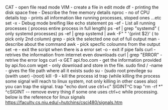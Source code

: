 CAT    - open file read mode
VIM    - create a file in edit mode
df     - printing the disk space
free   - Describe the free memory details
nproc  - no of CPU details
top    - prints all information like running processes, stoped ones ...etc  
set -x - Debug mode breifing like echo statement
ps -ef -  List all running processes ( process entire process in full length) 
ps -ef | grep "systemd"  ( only systemd processes)
ps -ef | grep systemd | awk -F" " '{print $2}' ( to pick only 2nd column)
grep   - pick the selected one out of full output
man <commannd>  - describe about the command
awk   - pick specfic coloumns from the output
set -e - exit the script when there is a error
set -o - exit if pipe fails
curl - retrives the information from internet even downloads
curl <logs path> | grep "ERROR"  - retrive the error logs
curl -x GET api.foo.com     - get the information provided by api.foo.com
wget  - only download and store in the file.
sudo find / -name <filename>  - gives the file path where all it exists
sudo su -   (sudo root previlege su (swith user) -(root)
kill -9 <processid>  - kill the process id
trap  (while killing the process some signal will reach to linux system, not only killing in other cases also)
       you can trap the signal.
trap "echo dont use ctrl+c" SIGINT^C
trap "rm -rf *" ^cSIGINT  -- remove every thing if some one uses ctrl+c while processing.
below is the reference for linux signals
https://faculty.cs.niu.edu/~hutchins/csci480/signals.htm


